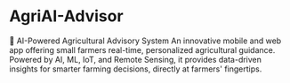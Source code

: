# AgriAI-Advisor
🌾 AI-Powered Agricultural Advisory System An innovative mobile and web app offering small farmers real-time, personalized agricultural guidance. Powered by AI, ML, IoT, and Remote Sensing, it provides data-driven insights for smarter farming decisions, directly at farmers' fingertips.
